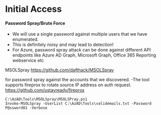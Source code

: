 # Initial Access
#### Password Spray/Brute Force
- We will use a single password against multiple users that we have enumerated.
- This is definitely noisy and may lead to detection!
- For Azure, password spray attack can be done against different API endpoints like Azure AD Graph, Microsoft Graph, Office 365 Reporting webservice etc


MSOLSpray 
https://github.com/dafthack/MSOLSpray

for password spray against the accounts that we discovered.
-The tool supports fireprox to rotate source IP address on auth request.
https://github.com/ustayready/fireprox

```
C:\AzAD\Tools\MSOLSpray\MSOLSPray.ps1
Invoke-MSOLSpray -UserList C:\AzAD\Tools\validemails.txt -Password P@ssword01 -Verbose
```

